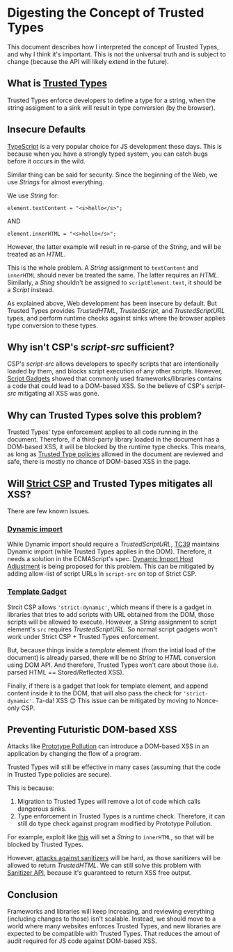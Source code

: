 # Digesting the Concept of Trusted Types

This document describes how I interpreted the concept of Trusted Types, and why I think it's important. This is not the universal truth and is subject to change (because the API will likely extend in the future).

## What is [Trusted Types](https://web.dev/trusted-types/)

Trusted Types enforce developers to define a type for a string, when the string assigment to a sink will result in type conversion (by the browser).

## Insecure Defaults

[TypeScript](https://web.dev/trusted-types/) is a very popular choice for JS development these days. This is because when you have a strongly typed system, you can catch bugs before it occurs in the wild.

Similar thing can be said for security. Since the beginning of the Web, we use _Strings_ for almost everything.

We use _String_ for:

```
element.textContent = "<s>hello</s>";
```

AND

```
element.innerHTML = "<s>hello</s>";
```

However, the latter example will result in re-parse of the _String_, and will be treated as an _HTML_. 

This is the whole problem. 
A _String_ assignment to `textContent` and `innerHTML` should never be treated the same. The latter requires an _HTML_. Similarly, a _Sting_ shouldn't be assigned to `scriptElement.text`, it should be a _Script_ instead.

As explained above, Web development has been insecure by default. But Trusted Types provides _TrustedHTML_, _TrustedScript_, and _TrustedScriptURL_ types, and perform runtime checks against sinks where the browser applies type conversion to these types.

## Why isn't CSP's _script-src_ sufficient?

CSP's _script-src_ allows developers to specify scripts that are intentionally loaded by them, and blocks script execution of any other scripts. However, [Script Gadgets](https://github.com/google/security-research-pocs/tree/master/script-gadgets) showed that commonly used frameworks/libraries contains a code that could lead to a DOM-based XSS. So the believe of CSP's _script-src_ mitigating all XSS was gone.

## Why can Trusted Types solve this problem?

Trusted Types' type enforcement applies to all code running in the document. Therefore, if a third-party library loaded in the document has a DOM-based XSS, it will be blocked by the runtime type checks. This means, as long as [Trusted Type policies](https://web.dev/trusted-types/#create-a-trusted-type-policy) allowed in the document are reviewed and safe, there is mostly no chance of DOM-based XSS in the page.

## Will [Strict CSP](https://web.dev/strict-csp/) and Trusted Types mitigates all XSS?

There are few known issues.

### [Dynamic import](https://developer.mozilla.org/en-US/docs/Web/JavaScript/Reference/Statements/import#dynamic_imports)

While Dynamic import should require a _TrustedScriptURL_, [TC39](https://tc39.es/) maintains Dynamic import (while Trusted Types applies in the DOM). Therefore, it needs a solution in the ECMAScript's spec. [Dynamic Import Host Adjustment](https://github.com/tc39/dynamic-import-host-adjustment) is being proposed for this problem. This can be mitigated by adding allow-list of script URLs in `script-src` on top of Strict CSP.

### [Template Gadget](https://github.com/shhnjk/shhnjk.github.io/blob/main/PoCs/template_gadget.html)

Strcit CSP allows `'strict-dynamic'`, which means if there is a gadget in libraries that tries to add scripts with URL obtained from the DOM, those scripts will be allowed to execute. However, a _String_ assignment to script element's `src` requires _TrustedScriptURL_. So normal script gadgets won't work under Strict CSP + Trusted Types enforcement.

But, because things inside a _template_ element (from the intial load of the document) is already parsed, there will be no _String_ to _HTML_ conversion using DOM API. And therefore, Trusted Types won't care about those (i.e. parsed HTML == Stored/Reflected XSS).

Finally, if there is a gadget that look for template element, and append content inside it to the DOM, that will also pass the check for `'strict-dynamic'`. Ta-da! XSS 😊
This issue can be mitigated by moving to Nonce-only CSP.

## Preventing Futuristic DOM-based XSS

Attacks like [Prototype Pollution](https://github.com/BlackFan/client-side-prototype-pollution) can introduce a DOM-based XSS in an application by changing the flow of a program.

Trusted Types will still be effective in many cases (assuming that the code in Trusted Type policies are secure).

This is because:
1. Migration to Trusted Types will remove a lot of code which calls dangerous sinks.
2. Type enforcement in Trusted Types is a runtime check. Therefore, it can still do type check against program modified by Prototype Pollution.

For example, exploit like [this](https://hackerone.com/reports/986386) will set a _String_ to `innerHTML`, so that will be blocked by Trusted Types.

However, [attacks against sanitizers](https://research.securitum.com/prototype-pollution-and-bypassing-client-side-html-sanitizers/) will be hard, as those sanitizers will be allowed to return _TrustedHTML_. We can still solve this problem with [Sanitizer API](https://sanitizer-api.dev/), because it's guaranteed to return XSS free output.

## Conclusion

Frameworks and libraries will keep increasing, and reviewing everything (including changes to those) isn't scalable. Instead, we should move to a world where many websites enforces Trusted Types, and new libraries are expected to be compatible with Trusted Types. That reduces the amout of audit required for JS code against DOM-based XSS.
